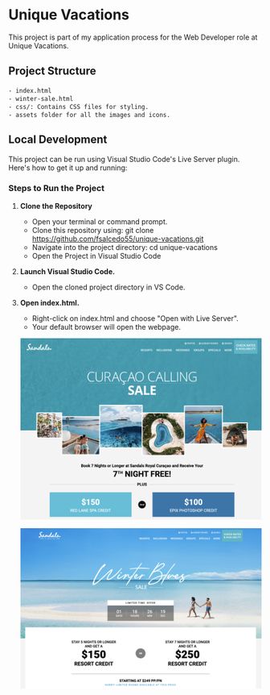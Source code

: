 # Unique Vacations

This project is part of my application process for the Web Developer role at Unique Vacations.

## Project Structure

    - index.html
    - winter-sale.html
    - css/: Contains CSS files for styling.
    - assets folder for all the images and icons.

## Local Development

This project can be run using Visual Studio Code's Live Server plugin. Here's how to get it up and running:

### Steps to Run the Project

1. **Clone the Repository**

   - Open your terminal or command prompt.
   - Clone this repository using: git clone https://github.com/fsalcedo55/unique-vacations.git
   - Navigate into the project directory: cd unique-vacations
   - Open the Project in Visual Studio Code

2. **Launch Visual Studio Code.**

   - Open the cloned project directory in VS Code.

3. **Open index.html.**

   - Right-click on index.html and choose "Open with Live Server".
   - Your default browser will open the webpage.

   ![Alt text](image.png)

   ![Alt text](image-1.png)
